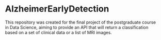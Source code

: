 # AlzheimerEarlyDetection
This repository was created for the final project of the postgraduate course in Data Science, aiming to provide an API that will return a classification based on a set of clinical data or a list of MRI images.
